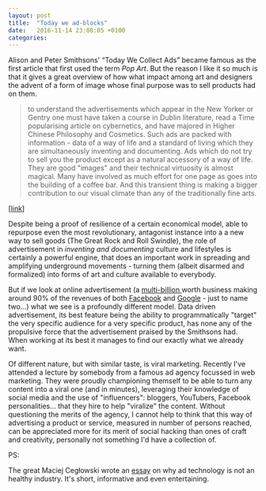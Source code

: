 ```yaml
---
layout: post
title:  "Today we ad-blocks"
date:   2016-11-14 23:08:05 +0100
categories:
---
```


Alison and Peter Smithsons' “Today We Collect Ads” became famous as the first article that first used the term _Pop Art_. But the reason I like it so much is that it gives a great overview of how what impact among art and designers the advent of a form of image whose final purpose was to sell products had on them.

> to understand the advertisements which appear in the New Yorker or Gentry one must have taken a course in Dublin literature, read a Time popularising article on cybernetics, and have majored in Higher Chinese Philosophy and Cosmetics. Such ads are packed with information - data of a way of life and a standard of living which they are simultaneously inventing and documenting. Ads which do not try to sell you the product except as a natural accessory of a way of life. They are good "images" and their technical virtuosity is almost magical. Many have involved as much effort for one page as goes into the building of a coffee bar. And this transient thing is making a bigger contribution to our visual climate than any of the traditionally fine arts.

[[link](http://www.warholstars.org/articles/But%20Today%20We%20Collect%20Ads.html)]

Despite being a proof of resilience of a certain economical model, able to repurpose even the most revolutionary, antagonist instance into a a new way to sell goods (The Great Rock and Roll Swindle), the role of advertisement in _inventing and documenting_ culture and lifestyles is certainly a powerful engine, that does an important work in spreading and amplifying underground movements - turning them (albeit disarmed and formalized) into forms of art and culture available to everybody.

But if we look at online advertisement (a [multi-billion ](http://www.iab.net/media/file/IAB_Internet_Advertising_Revenue_Report_FY_2012_rev.pdf) worth business making around 90% of the revenues of both [Facebook](https://investor.fb.com/investor-news/default.aspx) and [Google](https://abc.xyz/investor/news/earnings/2015/Q4_google_earnings/index.html) - just to name two...) what we see is a profoundly different model. Data driven advertisement, its best feature being the ability to programmatically "target" the very specific audience for a very specific product, has none any of the propulsive force that the advertisement praised by the Smithsons had. When working at its best it manages to find our exactly what we already want.


Of different nature, but with similar taste, is viral marketing. Recently I've attended a lecture by somebody from a famous ad agency focussed in web marketing. They were proudly championing themself to be able to turn any content into a viral one (and in minutes), leveraging their knowledge of social media and the use of "influencers": bloggers, YouTubers, Facebook personalities... that they hire to help "viralize" the content. Without questioning the merits of the agency, I cannot help to think that this way of advertising a product or service, measured in number of persons reached, can be appreciated more for its merit of social hacking than ones of craft and creativity, personally not something I'd have a collection of.

PS:

The great Maciej Cegłowski wrote an [essay](http://idlewords.com/2015/11/the_advertising_bubble.htm) on why ad technology is not an healthy industry. It's short, informative and even entertaining.


<!--

It does not produce anything new


whose power leads in be

Instead of

proudly championed themselves to be able to turn any content into a viral one


Here the craft and creativity



Data driven advertisement is employed in the web relies instead in the targeting. For a society. Virality (the abilit to reach as many people as possible) is more effective for a extremely fragmented and dispersed audience. -->
